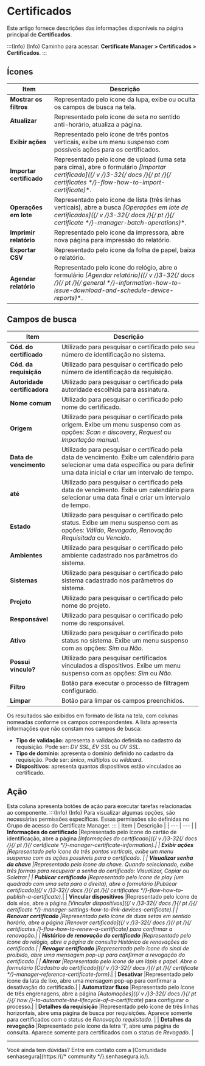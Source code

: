 # Certificados

Este artigo fornece descrições das informações disponíveis na página principal de **Certificados**.

:::(Info) (Info)
Caminho para acessar: **Certificate Manager > Certificados > Certificados**.
:::

## Ícones

| Item | Descrição |
| --- | --- |
| **Mostrar os filtros** |Representado pelo ícone da lupa, exibe ou oculta os campos de busca na tela.|
| **Atualizar** |Representado pelo ícone de seta no sentido anti-horário, atualiza a página.|
| **Exibir ações** |Representado pelo ícone de três pontos verticais, exibe um menu suspenso com possíveis ações para os certificados.|
| **Importar certificado** |Representado pelo ícone de upload (uma seta para cima), abre o formulário **[Importar certificado]({/* v */}3-32{/* docs */}{/* pt */}{/* certificates */}-flow-how-to-import-certificate)**. | 
| **Operações em lote** |Representado pelo ícone de lista (três linhas verticais), abre a busca **[Operações em lote de certificados]({/* v */}3-32{/* docs */}{/* pt */}{/* certificate */}-manager-batch-operations)**.| 
| **Imprimir relatório** |Representado pelo ícone da impressora, abre nova página para impressão do relatório.|
| **Exportar CSV** |Representado pelo ícone da folha de papel, baixa o relatório.|
| **Agendar relatório** |Representado pelo ícone do relógio, abre o formulário **[Agendar relatório]({/* v */}3-32{/* docs */}{/* pt */}{/* general */}-information-how-to-issue-download-and-schedule-device-reports)**.|

## Campos de busca

| Item | Descrição |
| --- | --- |
| **Cód. do certificado** |Utilizado para pesquisar o certificado pelo seu número de identificação no sistema.|
| **Cód. da requisição** |Utilizado para pesquisar o certificado pelo número de identificação da requisição.|
| **Autoridade certificadora** |Utilizado para pesquisar o certificado pela autoridade escolhida para assinatura.| 
| **Nome comum** |Utilizado para pesquisar o certificado pelo nome do certificado.|
| **Origem** |Utilizado para pesquisar o certificado pela origem. Exibe um menu suspenso com as opções: *Scan e discovery*, *Request* ou *Importação manual*.|
| **Data de vencimento** |Utilizado para pesquisar o certificado pela data de vencimento. Exibe um calendário para selecionar uma data específica ou para definir uma data inicial e criar um intervalo de tempo.|
| **até** |Utilizado para pesquisar o certificado pela data de vencimento. Exibe um calendário para selecionar uma data final e criar um intervalo de tempo.|
| **Estado** |Utilizado para pesquisar o certificado pelo status. Exibe um menu suspenso com as opções: *Válido*, *Revogado*, *Renovação Requisitada* ou *Vencido*.|
| **Ambientes** |Utilizado para pesquisar o certificado pelo ambiente cadastrado nos parâmetros do sistema.|
| **Sistemas** |Utilizado para pesquisar o certificado pelo sistema cadastrado nos parâmetros do sistema.|
| **Projeto** |Utilizado para pesquisar o certificado pelo nome do projeto.|
| **Responsável** |Utilizado para pesquisar o certificado pelo nome do responsável.|
| **Ativo** |Utilizado para pesquisar o certificado pelo status no sistema. Exibe um menu suspenso com as opções: *Sim* ou *Não*.|
| **Possui vínculo?** |Utilizado para pesquisar certificados vinculados a dispositivos. Exibe um menu suspenso com as opções: *Sim* ou *Não*.|
| **Filtro** | Botão para executar o processo de filtragem configurado. |
| **Limpar** | Botão para limpar os campos preenchidos.|

Os resultados são exibidos em formato de lista na tela, com colunas nomeadas conforme os campos correspondentes. A lista apresenta informações que não constam nos campos de busca: 
* **Tipo de validação:** apresenta a validação definida no cadastro da requisição. Pode ser: *DV SSL*, *EV SSL* ou *OV SSL*.
* **Tipo de domínio:** apresenta o domínio definido no cadastro da requisição. Pode ser: *único*, *múltiplos* ou *wildcard*.
* **Dispositivos:** apresenta quantos dispositivos estão vinculados ao certificado.

## Ação
Esta coluna apresenta botões de ação para executar tarefas relacionadas ao componente.
:::(Info) (Info)
Para visualizar algumas opções, são necessárias permissões específicas. Essas permissões são definidas no Grupo de acesso do Certificate Manager.
:::
| Item | Descrição |
| --- | --- |
| **Informações do certificado** |Representado pelo ícone do cartão de identificação, abre a página **[Informações do certificado]({/* v */}3-32{/* docs */}{/* pt */}{/* certificate */}-manager-certificate-information)**.|
| **Exibir ações** |Representado pelo ícone de três pontos verticais, exibe um menu suspenso com as ações possíveis para o certificado. |
| **Visualizar senha da chave** |Representado pelo ícone da chave. Quando selecionado, exibe três formas para recuperar a senha do certificado: *Visualizar*, *Copiar* ou *Soletrar*.|
| **Publicar certificado** |Representado pelo ícone de play (um quadrado com uma seta para a direita), abre o formulário **[Publicar certificado]({/* v */}3-32{/* docs */}{/* pt */}{/* certificates */}-flow-how-to-publish-a-certificate)**.|
| **Vincular dispositivos** |Representado pelo ícone de dois elos, abre a página **[Vincular dispositivos]({/* v */}3-32{/* docs */}{/* pt */}{/* certificate */}-manager-settings-how-to-link-devices-certificate)**.|
| **Renovar certificado** |Representado pelo ícone de duas setas em sentido horário, abre a página **[Renovar certificado]({/* v */}3-32{/* docs */}{/* pt */}{/* certificates */}-flow-how-to-renew-a-certificate)** para confirmar a renovação.|
| **Histórico de renovação do certificado** |Representado pelo ícone do relógio, abre a página de consulta *Histórico de renovações do certificado*.|
| **Revogar certificado** |Representado pelo ícone do sinal de proibido, abre uma mensagem pop-up para confirmar a revogação do certificado.|
| **Alterar** |Representado pelo ícone de um lápis e papel. Abre o formulário **[Cadastro do certificado]({/* v */}3-32{/* docs */}{/* pt */}{/* certificate */}-manager-reference-certificate-form)**.|
| **Desativar** |Representado pelo ícone da lata de lixo, abre uma mensagem pop-up para confirmar a desativação do certificado.|
| **Automatizar fluxo** |Representado pelo ícone de três engrenagens, abre a página **[Automações]({/* v */}3-32{/* docs */}{/* pt */}{/* how */}-to-automate-the-lifecycle-of-a-certificate)** para configurar o processo.|
| **Detalhes da requisição** |Representado pelo ícone de três linhas horizontais, abre uma página de busca por requisições. Aparece somente para certificados com o status de *Renovação requisitada*. |
| **Detalhes da revogação** |Representado pelo ícone da letra 'i', abre uma página de consulta. Aparece somente para certificados com o status de *Revogado*. |
***
Você ainda tem dúvidas? Entre em contato com a [Comunidade senhasegura](https:/{/* community */}.senhasegura.io/).
